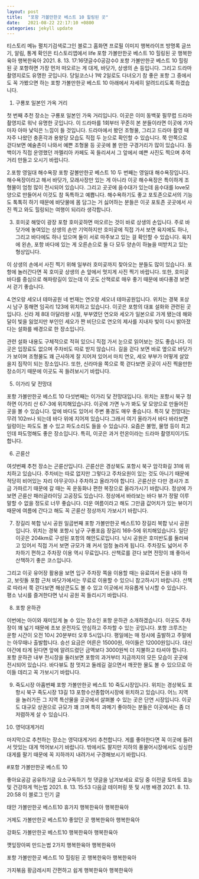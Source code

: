 ```yaml
---
layout: post
title:  "포항 가볼만한곳 베스트 10 힐링된 곳"
date:   2021-08-22 22:17:10 +0800
categories: jekyll update
---
```

티스토리 메뉴 펼치기검색로그인
블로그 홈화면
프로필 이미지
행복라이프
방명록
글쓰기, 알림, 통계 확인은 티스토리앱에서
life
포항 가볼만한곳 베스트 10 힐링된 곳
행복한육아 행복한육아
2021. 8. 13. 17:16댓글수0공감수0
포항 가볼만한곳 베스트 10 힐링된 곳
포항하면 가장 먼저 떠오르는 게 대게, 바닷가, 상생의 손 등입니다. 그리고 드라마 촬영지로도 유명한 곳입니다. 당일코스나 1박 2일로도 다녀오기 참 좋은 포항 그 중에서도 꼭 가봤으면 하는 포항 가볼만한곳 베스트 10 아래에서 자세히 알려드리도록 하겠습니다.

1. 구룡포 일본인 가옥 거리



첫 번째 추천 장소는 구룡포 일본인 가옥 거리입니다. 이곳은 이미 동백꽃 필무렵 드라마 촬영지로 워낙 유명한 곳입니다. 이 드라마를 1회부터 꾸준히 본 분들이라면 이곳에 가자마자 아마 낯익은 느낌이 들 것입니다. 드라마에서 봤던 조형물, 그리고 드라마 촬영 때 자주 나왔던 충혼각과 용왕당 모습도 직접 두 눈으로 확인할 수 있습니다. 쭉 안쪽으로 걷다보면 예술촌이 나와서 예쁜 조형물 등 곳곳에 볼 만한 구경거리가 많이 있습니다. 동백이가 직접 운영했던 까멜리아 카페도 꼭 들리셔서 그 앞에서 예쁜 사진도 찍으며 추억거리 만들고 오시기 바랍니다.

2.포항 영일대 해수욕장
포항 갈볼만한곳 베스트 10 두 번째는 영일대 해수욕장입니다. 해수욕장이라고 해서 바닷가, 모래사장만 있는 게 아니라 이곳 해수욕장은 특이하게 조형물이 엄청 많이 전시되어 있습니다. 그리고 곳곳에 음수대가 있는데 음수대를 love모양으로 만들어서 이것도 참 독특하고 예쁩니다. 해수욕하기도 좋고 포토존으로서의 기능도 톡톡히 하기 때문에 바닷물에 몸 담그는 거 싫어하는 분들은 이곳 포토존 곳곳에서 사진 찍고 와도 힐링되는 여행이 되리라 생각합니다.




3. 호미곶 해맞이 광장
포항 호미곶하면 떠오르는 것이 바로 상생의 손입니다. 주로 바닷가에 놓여있는 상생의 손만 기억하지만 호미곶에 직접 가서 보면 육지에도 하나, 그리고 바다에도 하나 있으며 둘이 서로 마주보고 있는 걸 확인할 수 있습니다. 육지에 왼손, 포항 바다에 있는 게 오른손으로 둘 다 모두 양손이 하늘을 떠받치고 있는 형상입니다.




이 상생의 손에서 사진 찍기 위해 일부러 호미곶까지 찾아오는 분들도 많이 있습니다. 포항에 놀러간다면 꼭 호미곶 상생의 손 앞에서 멋지게 사진 찍기 바랍니다. 또한, 호미곶 바다를 중심으로 해파랑길이 있는데 이 곳도 산책로로 매우 좋기 때문에 바다풍경 보면서 걷기 좋습니다.

4.연오랑 세오녀 테마공원
네 번재는 연오랑 세오녀 테마공원입니다. 위치는 경북 포상시 남구 동해면 임곡리 123에 위치하고 있습니다. 이곳은 포항의 대표 설화와 관련된 곳입니다. 신라 제 8대 아달라왕 시절, 부부였던 연오와 세오가 일본으로 가게 됐는데 해와 달이 빛을 잃었지만 부인인 세오가 짠 비단으로 연오의 제사를 지내자 빛이 다시 밝아졌다는 설화를 배경으로 한 장소입니다.




관련 설화 내용도 구체적으로 적혀 있으니 직접 가서 눈으로 읽어보는 것도 좋습니다. 이곳은 입장료도 없으며 주차비도 따로 받지 않습니다. 길을 걷다 보면 바로 옆으로 바닷가가 보이며 조형물도 꽤 근사하게 잘 지어져 있어서 마치 연오, 세오 부부가 어떻게 살았을지 짐작이 되는 장소입니다. 또한, 신라마을 쪽으로 쭉 걷다보면 곳곳이 사진 찍을만한 장소이기 때문에 이곳도 꼭 들려보시기 바랍니다.

5. 이가리 닻 전망대



포항 가볼만한곳 베스트 10 다섯번째는 이가리 닻 전망대입니다. 위치는 포항시 북구 청하면 이가리 산 67-3에 위치해있습니다. 이곳에 가면 누가 봐도 닻 모양으로 만들어진 곳을 볼 수 있습니다. 앞에 바다도 있어서 주변 풍경도 매우 좋습니다. 특히 닻 전망대는 무려 102m나 되는데 바다 위에 지어져 있습니다.그래서 여기 올라가서 바다 바라보면 일렁이는 파도도 볼 수 있고 파도소리도 들을 수 있습니다. 요즘은 불멍, 물멍 등이 최고인데 파도멍해도 좋은 장소입니다. 특히, 이곳은 과거 런온이라는 드라마 촬영지이기도 합니다.

6. 곤륜산



여섯번째 추천 장소는 곤륜산입니다. 곤륜산은 경상북도 포항시 북구 암각화길 31에 위치하고 있습니다. 주차비는 따로 없지만 그렇다고 주차요원이 있는 것도 아니기 때문에 적당히 비어있는 자리 아무곳이나 주차하고 올라가야 합니다. 곤륜산은 다만 경사가 조금 가파르기 때문에 갈 때는 꼭 운동화나 편한 복장으로 올라가시기 바랍니다. 정상에 가보면 곤륜산 패러글라이딩 고공장도 있습니다. 정상에서 바라보는 바다 뷰가 정말 이루 말할 수 없을 정도로 너무 좋습니다. 더운 여름이라고 해도 그만큼 값어치가 있는 뷰이기 때문에 여름에 간다고 해도 꼭 곤륜산 정상까지 가보시기 바랍니다.

7. 장길리 복합 낚시 공원
일곱번째 포항 가볼만한곳 베스트10 장길리 복합 낚시 공원입니다. 위치는 경북 포항시 남구 구룡포읍 장길리 169-5에 위치해있습니다. 일단 이곳은 204km로 구성된 포항의 해안도로입니다. 낚시 공원은 호미반도를 둘러싸고 있어서 직접 가서 보면 규모가 꽤 커서 엄청 놀라게 됩니다. 주차장도 넓어서 주차하기 편하고 주차장 이용 역시 무료입니다. 산책로를 걷다 보면 전망이 꽤 좋아서 산책하기 좋은 코스입니다.




그리고 이곳 유어장 활용을 보면 입구 주차장 쪽을 이용할 때는 유료여서 돈을 내야 하고, 보릿돌 포함 근처 바닷가에서는 무료로 이용할 수 있으니 참고하시기 바랍니다. 산책로 따라서 쭉 걷다보면 해상콘도도 볼 수 있고 이곳에서 자유롭게 낚시할 수 있습니다. 평소 낚시를 즐겨한다면 낚시 공원 꼭 들리시기 바랍니다.

8. 포항 운하관



이번에는 아이와 재미있게 놀 수 있는 장소인 포항 운하관 소개하겠습니다. 이곳도 주차장이 꽤 넓기 때문에 초보 운전자도 안심하고 주차할 수 있는 곳입니다. 포항 크루즈는 운항 시간이 오전 10시 20분부터 오후 5시입니다. 평일에는 매 정시에 출발하고 주말에는 아무때나 출발합니다. 승선 요금은 어른은 15000원, 아이들은 12000원입니다. 대신 야간에 타게 된다면 앞에 알려드렸던 금액보다 3000원씩 더 지불하고 타셔야 합니다. 포항 운하관 내부 전시장을 둘러보면 포항의 과거부터 지금까지의 모든 모습이 곳곳에 전시되어 있습니다. 바다뷰도 참 멋지고 둘레길 걸으면서 깨끗한 물도 볼 수 있으므로 아이들 데리고 꼭 가보시기 바랍니다.

9. 죽도시장
아홉번째 포항 가볼만한곳 베스트 10 죽도시장입니다. 위치는 경상북도 포항시 북구 죽도시장 13길 13 포항수산종합어시장에 위치하고 있습니다. 어느 지역을 놀러가든 그 지역 특산물을 곳곳에서 살펴볼 수 있는 곳은 단연 시장입니다. 이곳도 대규모 상권으로 규모가 꽤 크며 특히 과메기 좋아하는 분들은 이곳에서는 좀 더 저렴하게 살 수 있습니다.




10. 영덕대게거리



마지막으로 추천하는 장소는 영덕대게거리 추천합니다. 게를 좋아한다면 꼭 이곳에 들려서 맛있는 대게 먹어보시기 바랍니다. 밖에서도 팔지만 지하의 풍물어시장에서도 싱싱한 대게를 팔기 때문에 꼭 지하까지 내려가서 구경해보시기 바랍니다.

#포항 가볼만한곳 베스트 10

좋아요공감
공유하기글 요소구독하기
첫 댓글을 남겨보세요
로딩 중
이전글
토마토 효능 및 건강하게 먹는법
2021. 8. 13. 15:53
다음글
테이퍼링 뜻 및 시행 배경
2021. 8. 13. 20:58
이 블로그 인기 글

태안 가볼만한곳 베스트10 휴가지
행복한육아 행복한육아

거제도 가볼만한곳 베스트10 좋았던 곳
행복한육아 행복한육아

강화도 가볼만한곳 베스트10
행복한육아 행복한육아

깻잎장아찌 만드는법 2가지
행복한육아 행복한육아

포항 가볼만한곳 베스트 10 힐링된 곳
행복한육아 행복한육아

가지볶음 황금레시피 간편하고 쉽게
행복한육아 행복한육아